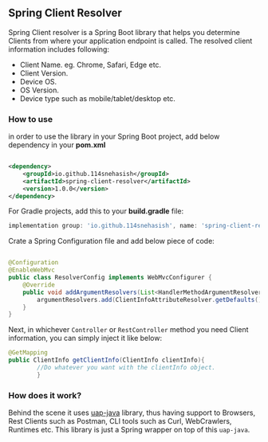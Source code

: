 ## Spring Client Resolver

Spring Client resolver is a Spring Boot library that helps you determine Clients from where your application endpoint is
called. The resolved client information includes following:

* Client Name. eg. Chrome, Safari, Edge etc.
* Client Version.
* Device OS.
* OS Version.
* Device type such as mobile/tablet/desktop etc.

### How to use

in order to use the library in your Spring Boot project, add below dependency in your **pom.xml**

```xml

<dependency>
    <groupId>io.github.114snehasish</groupId>
    <artifactId>spring-client-resolver</artifactId>
    <version>1.0.0</version>
</dependency>
```

For Gradle projects, add this to your **build.gradle** file:

```groovy
implementation group: 'io.github.114snehasish', name: 'spring-client-resolver', version: '1.0.0'
```

Crate a Spring Configuration file and add below piece of code:

```java

@Configuration
@EnableWebMvc
public class ResolverConfig implements WebMvcConfigurer {
    @Override
    public void addArgumentResolvers(List<HandlerMethodArgumentResolver> argumentResolvers) {
        argumentResolvers.add(ClientInfoAttributeResolver.getDefaults());
    }
}
```

Next, in whichever `Controller` or `RestController` method you need Client information, you can simply inject it like
below:

```java
@GetMapping
public ClientInfo getClientInfo(ClientInfo clientInfo){
        //Do whatever you want with the clientInfo object.
        }
```

### How does it work?

Behind the scene it uses [uap-java](https://github.com/ua-parser/uap-java) library, thus having support to Browsers,
Rest Clients such as Postman, CLI tools such as Curl, WebCrawlers, Runtimes etc. This library is just a Spring wrapper
on top of this `uap-java`.